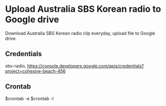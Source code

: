 # Upload Australia SBS Korean radio to Google drive

Download Australia SBS Korean radio clip everyday, upload file to Google drive.

## Credentials

sbs-radio, https://console.developers.google.com/apis/credentials?project=cohesive-beach-456

## Crontab

 $crontab -e
 $crontab -l 
